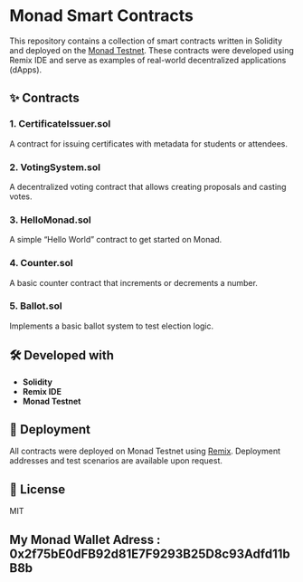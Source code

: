 # Monad Smart Contracts

This repository contains a collection of smart contracts written in Solidity and deployed on the [Monad Testnet](https://monad.xyz). These contracts were developed using Remix IDE and serve as examples of real-world decentralized applications (dApps).

## ✨ Contracts

### 1. CertificateIssuer.sol
A contract for issuing certificates with metadata for students or attendees.

### 2. VotingSystem.sol
A decentralized voting contract that allows creating proposals and casting votes.

### 3. HelloMonad.sol
A simple “Hello World” contract to get started on Monad.

### 4. Counter.sol
A basic counter contract that increments or decrements a number.

### 5. Ballot.sol
Implements a basic ballot system to test election logic.

## 🛠 Developed with

- **Solidity**
- **Remix IDE**
- **Monad Testnet**

## 🔗 Deployment

All contracts were deployed on Monad Testnet using [Remix](https://remix.ethereum.org). Deployment addresses and test scenarios are available upon request.

## 📜 License

MIT
## My Monad Wallet Adress : 0x2f75bE0dFB92d81E7F9293B25D8c93Adfd11bB8b

